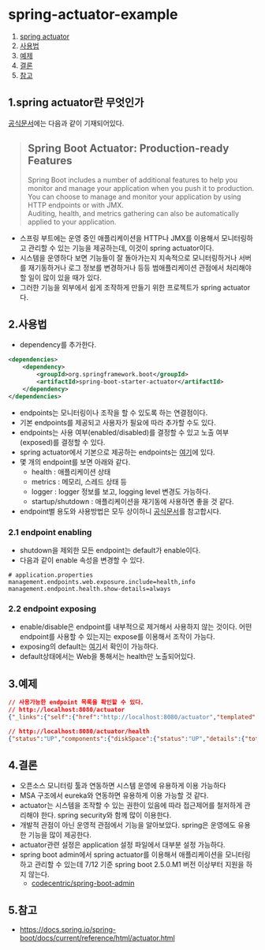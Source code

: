# spring-actuator-example

1. [spring actuator](#1spring-actuator란-무엇인가)
2. [사용법](#2사용법)
3. [예제](#3예제)
4. [결론](#4결론)
5. [참고](#5참고)

## 1.spring actuator란 무엇인가
[공식문서](https://docs.spring.io/spring-boot/docs/current/reference/html/actuator.html)에는 다음과 같이 기재되어있다.
> ## Spring Boot Actuator: Production-ready Features   
> Spring Boot includes a number of additional features to help you monitor and manage your application when you push it to production.   
> You can choose to manage and monitor your application by using HTTP endpoints or with JMX.   
> Auditing, health, and metrics gathering can also be automatically applied to your application.

- 스프링 부트에는 운영 중인 애플리케이션을 HTTP나 JMX를 이용해서 모니터링하고 관리할 수 있는 기능을 제공하는데, 이것이 spring actuator이다.
- 시스템을 운영하다 보면 기능들이 잘 돌아가는지 지속적으로 모니터링하거나 서버를 재기동하거나 로그 정보를 변경하거나 등등 범애플리케이션 관점에서 처리해야 할 일이 많이 있을 때가 있다.
- 그러한 기능을 외부에서 쉽게 조작하게 만들기 위한 프로젝트가 spring actuator다.

## 2.사용법
- dependency를 추가한다.
```XML
<dependencies>
    <dependency>
        <groupId>org.springframework.boot</groupId>
        <artifactId>spring-boot-starter-actuator</artifactId>
    </dependency>
</dependencies>
```

- endpoints는 모니터링이나 조작을 할 수 있도록 하는 연결점이다.
- 기본 endpoints를 제공되고 사용자가 필요에 따라 추가할 수도 있다.
- endpoints는 사용 여부(enabled/disabled)를 결정할 수 있고 노출 여부(exposed)를 결정할 수 있다.
- spring actuator에서 기본으로 제공하는 endpoints는 [여기](https://docs.spring.io/spring-boot/docs/current/reference/html/actuator.html#actuator.endpoints)에 있다.
- 몇 개의 endpoint를 보면 아래와 같다.
  - health : 애플리케이션 상태
  - metrics : 메모리, 스레드 상태 등
  - logger : logger 정보를 보고, logging level 변경도 가능하다.
  - startup/shutdown : 애플리케이션을 재기동에 사용하면 좋을 것 같다.
- endpoint별 용도와 사용방법은 모두 상이하니 [공식문서](https://docs.spring.io/spring-boot/docs/current/reference/html/actuator.html)를 참고합시다.

### 2.1 endpoint enabling
- shutdown을 제외한 모든 endpoint는 default가 enable이다.
- 다음과 같이 enable 속성을 변경할 수 있다.
```PROPERTIES
# application.properties
management.endpoints.web.exposure.include=health,info 
management.endpoint.health.show-details=always
```

### 2.2 endpoint exposing
- enable/disable은 endpoint를 내부적으로 제거해서 사용하지 않는 것이다. 어떤 endpoint를 사용할 수 있는지는 expose를 이용해서 조작이 가능다.
- exposing의 default는 [여기](https://docs.spring.io/spring-boot/docs/current/reference/html/actuator.html#actuator.endpoints.exposing)서 확인이 가능하다.
- default상태에서는 Web을 통해서는 health만 노출되어있다.

## 3.예제
```json
// 사용가능한 endpoint 목록을 확인할 수 있다.
// http://localhost:8080/actuator
{"_links":{"self":{"href":"http://localhost:8080/actuator","templated":false},"health-path":{"href":"http://localhost:8080/actuator/health/{*path}","templated":true},"health":{"href":"http://localhost:8080/actuator/health","templated":false},"info":{"href":"http://localhost:8080/actuator/info","templated":false}}}
```

```json
// http://localhost:8080/actuator/health
{"status":"UP","components":{"diskSpace":{"status":"UP","details":{"total":499963174912,"free":288819257344,"threshold":10485760,"exists":true}},"ping":{"status":"UP"}}}
```

## 4.결론
- 오픈소스 모니터링 툴과 연동하면 시스템 운영에 유용하게 이용 가능하다
- MSA 구조에서 eureka와 연동하면 유용하게 이용 가능할 것 같다.
- actuator는 시스템을 조작할 수 있는 권한이 있음에 따라 접근제어를 철저하게 관리해야 한다. spring security와 함께 많이 이용한다.
- 개발적 관점이 아닌 운영적 관점에서 기능을 알아보았다. spring은 운영에도 유용한 기능을 많이 제공한다.
- actuator관련 설정은 application 설정 파일에서 대부분 설정 가능하다.
- spring boot admin에서 spring actuator를 이용해서 애플리케이션을 모니터링하고 관리할 수 있는데 7/12 기준 spring boot 2.5.0.M1 버전 이상부터 지원을 하지 않는다.
  - [codecentric/spring-boot-admin](https://github.com/codecentric/spring-boot-admin)

## 5.참고
- https://docs.spring.io/spring-boot/docs/current/reference/html/actuator.html